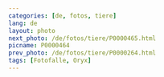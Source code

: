 ```yaml
---
categories: [de, fotos, tiere]
lang: de
layout: photo
next_photo: /de/fotos/tiere/P0000465.html
picname: P0000464
prev_photo: /de/fotos/tiere/P0000264.html
tags: [Fotofalle, Oryx]
---
```


